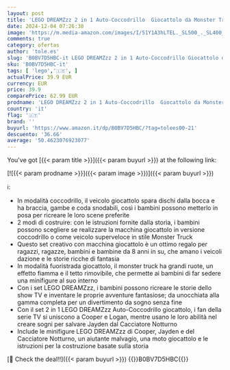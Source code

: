```yaml
---
layout: post
title: 'LEGO DREAMZzz 2 in 1 Auto-Coccodrillo  Giocattolo da Monster Truck a Macchina-Animale  Regalo per Bambini da 8 Anni con le Minifigure di Cooper  Jayden e il Cacciatore Notturno dalla Serie TV 71458'
date: 2024-12-04 07:26:38
image: 'https://m.media-amazon.com/images/I/51Y1A3hLTEL._SL500_._SL400_.jpg'
comments: true
category: ofertas
author: 'tole.es'
slug: 'B0BV7D5HBC-it LEGO DREAMZzz 2 in 1 Auto-Coccodrillo Giocattolo da...'
sku: 'B0BV7D5HBC-it'
tags: [ 'lego','🇮🇹', ]
actualPrice: 39.9 EUR
currency: EUR
price: 39.9
comparePrice: 62.99 EUR
prodname: 'LEGO DREAMZzz 2 in 1 Auto-Coccodrillo  Giocattolo da Monster Truck a Macchina-Animale  Regalo per Bambini da 8 Anni con le Minifigure di Cooper  Jayden e il Cacciatore Notturno dalla Serie TV 71458'
country: 'it'
flag: '🇮🇹'
brand: ''
buyurl: 'https://www.amazon.it/dp/B0BV7D5HBC/?tag=tolees00-21'
descuento: '36.66'
average: '50.4623076923077'
---
```


You've got [{{< param title >}}]({{< param buyurl >}}) at the following link:

[![{{< param prodname >}}]({{< param image >}})]({{< param buyurl >}})

ℹ️:

- In modalità coccodrillo, il veicolo giocattolo spara dischi dalla bocca e ha braccia, gambe e coda snodabili, così i bambini possono metterlo in posa per ricreare le loro scene preferite
- 2 modi di costruire: con le istruzioni fornite dalla storia, i bambini possono scegliere se realizzare la macchina giocattolo in versione coccodrillo o come veicolo superveloce in stile Monster Truck
- Questo set creativo con macchina giocattolo è un ottimo regalo per ragazzi, ragazze, bambini e bambine da 8 anni in su, che amano i veicoli dazione e le storie ricche di fantasia
- In modalità fuoristrada giocattolo, il monster truck ha grandi ruote, un effetto fiamma e il tetto rimovibile, che permette ai bambini di far sedere una minifigure al suo interno
- Con i set LEGO DREAMZzz, i bambini possono ricreare le storie dello show TV e inventare le proprie avventure fantasiose; da unocchiata alla gamma completa per un divertimento da sogno senza fine
- Con il set 2 in 1 LEGO DREAMZzz Auto-Coccodrillo giocattolo, i fan della serie TV si uniscono a Cooper e Logan, mentre usano le loro abilità nel creare sogni per salvare Jayden dal Cacciatore Notturno
- Include le minifigure LEGO DREAMZzz di Cooper, Jayden e del Cacciatore Notturno, un aiutante malvagio, una moto giocattolo e le istruzioni per la costruzione basate sulla storia

[🛒 Check the deal!!]({{< param buyurl >}})
{{<world>}}B0BV7D5HBC{{</world>}}

